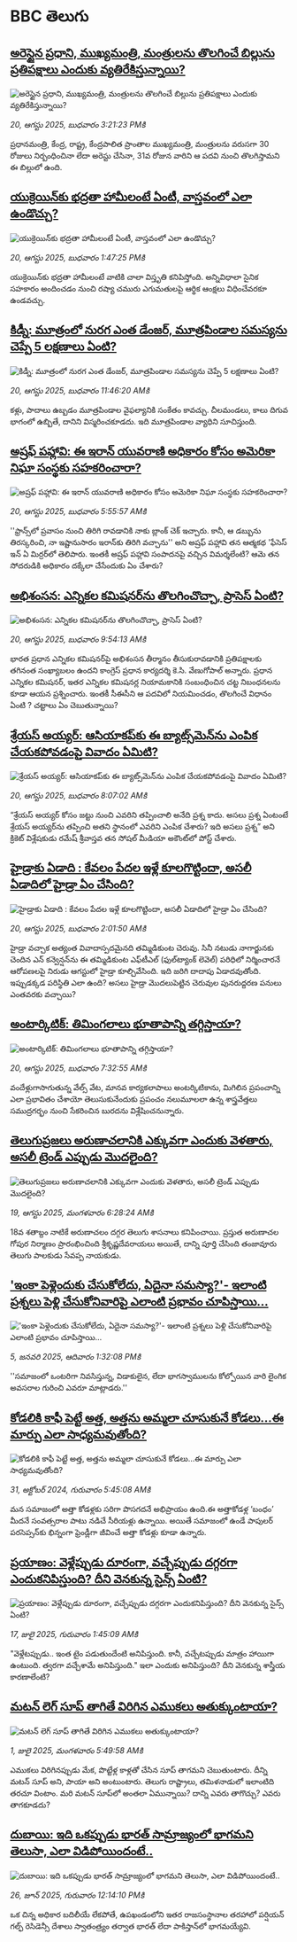 # BBC తెలుగు## [అరెస్టైన ప్రధాని, ముఖ్యమంత్రి, మంత్రులను తొలగించే బిల్లును ప్రతిపక్షాలు ఎందుకు వ్యతిరేకిస్తున్నాయి?](https://www.bbc.com/telugu/articles/cdx0gxqdkgwo?at_medium=RSS&at_campaign=rss?at_campaign=githubrss)![అరెస్టైన ప్రధాని, ముఖ్యమంత్రి, మంత్రులను తొలగించే బిల్లును ప్రతిపక్షాలు ఎందుకు వ్యతిరేకిస్తున్నాయి?](https://ichef.bbci.co.uk/ace/standard/240/cpsprodpb/1202/live/e901b0b0-7dda-11f0-83cc-c5da98c419b8.jpg)_20, ఆగస్టు 2025, బుధవారం 3:21:23 PMకి_ప్రధానమంత్రి, కేంద్ర, రాష్ట్ర, కేంద్రపాలిత ప్రాంతాల ముఖ్యమంత్రి, మంత్రులను వరుసగా 30 రోజులు నిర్బంధించినా లేదా అరెస్టు చేసినా, 31వ రోజున వారిని ఆ పదవి నుంచి తొలగిస్తామని ఈ బిల్లులో ఉంది.## [యుక్రెయిన్‌కు భద్రతా హామీలంటే ఏంటీ, వాస్తవంలో ఎలా ఉండొచ్చు?](https://www.bbc.com/telugu/articles/c80djnkk42eo?at_medium=RSS&at_campaign=rss?at_campaign=githubrss)![యుక్రెయిన్‌కు భద్రతా హామీలంటే ఏంటీ, వాస్తవంలో ఎలా ఉండొచ్చు?](https://ichef.bbci.co.uk/ace/standard/240/cpsprodpb/13f3/live/9d291760-7dd4-11f0-ab3e-bd52082cd0ae.jpg)_20, ఆగస్టు 2025, బుధవారం 1:47:25 PMకి_యుక్రెయిన్‌కు భద్రతా హామీలంటే వాటికి చాలా విస్తృతి కనిపిస్తోంది. అన్నివిధాలా సైనిక సహకారం అందించడం నుంచి రష్యా చమురు ఎగుమతులపై ఆర్థిక ఆంక్షలు విధించేవరకూ ఉండవచ్చు.## [కిడ్నీ: మూత్రంలో నురగ ఎంత డేంజర్, మూత్రపిండాల సమస్యను చెప్పే 5 లక్షణాలు ఏంటి?](https://www.bbc.com/telugu/articles/clyjgk3lg39o?at_medium=RSS&at_campaign=rss?at_campaign=githubrss)![కిడ్నీ: మూత్రంలో నురగ ఎంత డేంజర్, మూత్రపిండాల సమస్యను చెప్పే 5 లక్షణాలు ఏంటి?](https://ichef.bbci.co.uk/ace/ws/240/cpsprodpb/35e5/live/87c6dc20-7db3-11f0-a34f-318be3fb0481.jpg)_20, ఆగస్టు 2025, బుధవారం 11:46:20 AMకి_కళ్లు, పాదాలు ఉబ్బడం మూత్రపిండాల వైఫల్యానికి సంకేతం కావచ్చు. చీలమండలు, కాలు దిగువ భాగంలో ఉబ్బితే, దానిని విస్మరించకూడదు. ఇది మూత్రపిండాల వ్యాధిని సూచిస్తుంది.## [అష్రఫ్ పహ్లావి: ఈ ఇరాన్ యువరాణి అధికారం కోసం అమెరికా నిఘా సంస్థకు సహకరించారా? ](https://www.bbc.com/telugu/articles/ceqyzepj718o?at_medium=RSS&at_campaign=rss?at_campaign=githubrss)![అష్రఫ్ పహ్లావి: ఈ ఇరాన్ యువరాణి అధికారం కోసం అమెరికా నిఘా సంస్థకు సహకరించారా? ](https://ichef.bbci.co.uk/ace/ws/240/cpsprodpb/08a3/live/b9d70d50-7c4d-11f0-b34b-3f615028e3e9.jpg)_20, ఆగస్టు 2025, బుధవారం 5:55:57 AMకి_''ఫ్రాన్స్‌లో ప్రవాసం నుంచి తిరిగి రావడానికి నాకు బ్లాంక్ చెక్ ఇచ్చారు. కానీ, ఆ డబ్బును తిరస్కరించి, నా ఇష్టానుసారం ఇరాన్‌కు తిరిగి వచ్చాను'' అని అష్రఫ్ పహ్లావి తన ఆత్మకథ 'ఫేసెస్ ఇన్ ఏ మిర్రర్‌‌లో తెలిపారు.  ఇంతకీ అష్రఫ్ పహ్లావి సంపాదనపై వచ్చిన విమర్శలేంటి? ఆమె తన సోదరుడికి అధికారం దక్కేలా చేసేందుకు ఏం చేశారు?## [అభిశంసన: ఎన్నికల కమిషనర్‌ను తొలగించొచ్చా, ప్రాసెస్ ఏంటి?](https://www.bbc.com/telugu/articles/c8jpxpgv89yo?at_medium=RSS&at_campaign=rss?at_campaign=githubrss)![అభిశంసన: ఎన్నికల కమిషనర్‌ను తొలగించొచ్చా, ప్రాసెస్ ఏంటి?](https://ichef.bbci.co.uk/ace/ws/240/cpsprodpb/15ea/live/36fef1d0-7dac-11f0-abf4-3952854623c8.jpg)_20, ఆగస్టు 2025, బుధవారం 9:54:13 AMకి_భారత ప్రధాన ఎన్నికల కమిషనర్‌‌పై అభిశంసన తీర్మానం తీసుకురావడానికి ప్రతిపక్షాలకు తగినంత సంఖ్యాబలం ఉందని కాంగ్రెస్ ప్రధాన కార్యదర్శి కె.సి. వేణుగోపాల్  అన్నారు. ప్రధాన ఎన్నికల కమిషనర్, ఇతర ఎన్నికల కమిషనర్ల నియామకానికి సంబంధించిన చట్ట నిబంధనలను కూడా ఆయన ప్రశ్నించారు. ఇంతకీ సీఈసీని ఆ పదవిలో నియమించడం, తొలగించే విధానం ఏంటి ? చట్టాలు ఏం చెబుతున్నాయి?## [శ్రేయస్ అయ్యర్: ఆసియాకప్‌కు ఈ బ్యాట్స్‌మెన్‌ను ఎంపిక చేయకపోవడంపై వివాదం ఏమిటి? ](https://www.bbc.com/telugu/articles/cy5p7v6yg3yo?at_medium=RSS&at_campaign=rss?at_campaign=githubrss)![శ్రేయస్ అయ్యర్: ఆసియాకప్‌కు ఈ బ్యాట్స్‌మెన్‌ను ఎంపిక చేయకపోవడంపై వివాదం ఏమిటి? ](https://ichef.bbci.co.uk/ace/ws/240/cpsprodpb/86b1/live/154eac20-7d92-11f0-83cc-c5da98c419b8.jpg)_20, ఆగస్టు 2025, బుధవారం 8:07:02 AMకి_“శ్రేయస్ అయ్యర్ కోసం జట్టు నుంచి ఎవరిని తప్పించాలి అనేది ప్రశ్న కాదు. అసలు ప్రశ్న ఏంటంటే శ్రేయస్ అయ్యర్‌ను తప్పించి అతని స్థానంలో ఎవరిని ఎంపిక చేశారు? ఇది అసలు ప్రశ్న” అని క్రికెట్ విశ్లేషకుడు రమేష్ శ్రీవాస్తవ తన సోషల్ మీడియా అకౌంట్‌లో పోస్ట్ చేశారు.## [హైడ్రాకు ఏడాది : కేవలం పేదల ఇళ్లే కూలగొట్టిందా, అసలీ ఏడాదిలో హైడ్రా  ఏం చేసింది?  ](https://www.bbc.com/telugu/articles/c2djzr99k9po?at_medium=RSS&at_campaign=rss?at_campaign=githubrss)![హైడ్రాకు ఏడాది : కేవలం పేదల ఇళ్లే కూలగొట్టిందా, అసలీ ఏడాదిలో హైడ్రా  ఏం చేసింది?  ](https://ichef.bbci.co.uk/ace/ws/240/cpsprodpb/bd5d/live/602e8800-7d60-11f0-afae-49b3bfcdb04d.png)_20, ఆగస్టు 2025, బుధవారం 2:01:50 AMకి_హైడ్రా వచ్చాక అత్యంత వివాదాస్పదమైనది తమ్మిడికుంట చెరువు.  సినీ నటుడు నాగార్జునకు చెందిన ఎన్ కన్వెన్షన్‌ను ఈ తమ్మిడికుంట ఎఫ్‌టీఎల్‌ (ఫుల్‌ట్యాంక్ లెవెల్) పరిధిలో  నిర్మించారనే  ఆరోపణలపై నిరుడు ఆగస్టులో హైడ్రా కూల్చివేసింది. ఇది జరిగి దాదాపు ఏడాదవుతోంది. ఇప్పుడక్కడ పరిస్థితి ఎలా ఉంది? అసలు హైడ్రా మొదలుపెట్టిన చెరువుల పునరుద్దరణ పనులు ఎంతవరకు వచ్చాయి?## [అంటార్కిటిక్: తిమింగలాలు భూతాపాన్ని తగ్గిస్తాయా? ](https://www.bbc.com/telugu/articles/cx29g3w3lv9o?at_medium=RSS&at_campaign=rss?at_campaign=githubrss)![అంటార్కిటిక్: తిమింగలాలు భూతాపాన్ని తగ్గిస్తాయా? ](https://ichef.bbci.co.uk/ace/ws/240/cpsprodpb/102c/live/0e9df180-7d90-11f0-87b6-779c3192f4ca.jpg)_20, ఆగస్టు 2025, బుధవారం 7:32:55 AMకి_వందేళ్లుగాసాగుతున్న వేల్స్ వేట, మానవ కార్యకలాపాలు అంటర్కిటికాను, మిగిలిన ప్రపంచాన్ని ఎలా ప్రభావితం చేశాయో తెలుసుకునేందుకు ప్రపంచం నలుమూలలా ఉన్న శాస్త్రవేత్తలు సముద్రగర్భం నుంచి సేకరించిన బురదను విశ్లేషించనున్నారు.## [తెలుగుప్రజలు అరుణాచలానికి ఎక్కువగా ఎందుకు వెళతారు, అసలీ ట్రెండ్ ఎప్పుడు మొదలైంది? ](https://www.bbc.com/telugu/articles/c8jp32zrzxpo?at_medium=RSS&at_campaign=rss?at_campaign=githubrss)![తెలుగుప్రజలు అరుణాచలానికి ఎక్కువగా ఎందుకు వెళతారు, అసలీ ట్రెండ్ ఎప్పుడు మొదలైంది? ](https://ichef.bbci.co.uk/ace/ws/240/cpsprodpb/cf2d/live/01932bf0-7d85-11f0-98a0-956f61945264.jpg)_19, ఆగస్టు 2025, మంగళవారం 6:28:24 AMకి_18వ శతాబ్దం నాటికే అరుణాచలం దగ్గర తెలుగు శాసనాలు కనిపించాయి. ప్రస్తుత అరుణాచల గోపుర నిర్మాణం ప్రారంభించింది శ్రీకృష్ణదేవరాయలు అయితే, దాన్ని పూర్తి చేసింది తంజావూరు తెలుగు పాలకుడు సేవప్ప నాయకుడు.## ['ఇంకా పెళ్లెందుకు చేసుకోలేదు, ఏదైనా సమస్యా?'- ఇలాంటి ప్రశ్నలు పెళ్లి చేసుకోనివారిపై ఎలాంటి ప్రభావం చూపిస్తాయి... ](https://www.bbc.com/telugu/articles/cgq1w3lz7yyo?at_medium=RSS&at_campaign=rss?at_campaign=githubrss)!['ఇంకా పెళ్లెందుకు చేసుకోలేదు, ఏదైనా సమస్యా?'- ఇలాంటి ప్రశ్నలు పెళ్లి చేసుకోనివారిపై ఎలాంటి ప్రభావం చూపిస్తాయి... ](https://ichef.bbci.co.uk/ace/ws/240/cpsprodpb/f6de/live/72c94a60-cb3e-11ef-87df-d575b9a434a4.jpg)_5, జనవరి 2025, ఆదివారం 1:32:08 PMకి_''సమాజంలో ఒంటరిగా నివసిస్తున్న, విడాకులైన, లేదా భాగస్వాములను కోల్పోయిన వారి లైంగిక అవసరాల గురించి ఎవరూ మాట్లాడరు.''## [కోడలికి కాఫీ పెట్టే అత్త, అత్తను అమ్మలా చూసుకునే కోడలు...ఈ మార్పు ఎలా సాధ్యమవుతోంది?](https://www.bbc.com/telugu/articles/c1l41zl8el2o?at_medium=RSS&at_campaign=rss?at_campaign=githubrss)![కోడలికి కాఫీ పెట్టే అత్త, అత్తను అమ్మలా చూసుకునే కోడలు...ఈ మార్పు ఎలా సాధ్యమవుతోంది?](https://ichef.bbci.co.uk/ace/ws/240/cpsprodpb/2b61/live/9176a6d0-8b0e-11ef-a81b-b1eda9741da3.jpg)_31, అక్టోబర్ 2024, గురువారం 5:45:08 AMకి_మన సమాజంలో అత్తా కోడళ్లకు సరిగా పొసగదనే అభిప్రాయం ఉంది.ఈ అత్తాకోడళ్ల ‘బంధం’ మీదనే సంవత్సరాల పాటు నడిచే సీరియళ్లు ఉన్నాయి. అయితే సమాజంలో ఉండే పాపులర్ పరసెప్సన్‌కు భిన్నంగా ఫ్రెండ్లీగా జీవించే అత్తా కోడళ్లు కూడా ఉన్నారు.## [ప్రయాణం: వెళ్లేప్పుడు దూరంగా, వచ్చేప్పుడు దగ్గరగా ఎందుకనిపిస్తుంది? దీని వెనకున్న సైన్స్ ఏంటి?](https://www.bbc.com/telugu/articles/c0l4y727n1jo?at_medium=RSS&at_campaign=rss?at_campaign=githubrss)![ప్రయాణం: వెళ్లేప్పుడు దూరంగా, వచ్చేప్పుడు దగ్గరగా ఎందుకనిపిస్తుంది? దీని వెనకున్న సైన్స్ ఏంటి?](https://ichef.bbci.co.uk/ace/ws/240/cpsprodpb/054c/live/6957c010-62b0-11f0-8e78-11023c48a856.png)_17, జులై 2025, గురువారం 1:45:09 AMకి_"వెళ్లేటప్పుడు.. ఇంత టైం పడుతుందేంటి అనిపిస్తుంది. కానీ, వచ్చేటప్పుడు మాత్రం హాయిగా ఉంటుంది. త్వరగా వచ్చేశామే అనిపిస్తుంది." ఇలా ఎందుకు అనిపిస్తుంది? దీని వెనకున్న శాస్త్రీయ కారణాలేంటి?## [మటన్ లెగ్ సూప్ తాగితే విరిగిన ఎముకలు అతుక్కుంటాయా?](https://www.bbc.com/telugu/articles/c0l4g92j8kzo?at_medium=RSS&at_campaign=rss?at_campaign=githubrss)![మటన్ లెగ్ సూప్ తాగితే విరిగిన ఎముకలు అతుక్కుంటాయా?](https://ichef.bbci.co.uk/ace/ws/240/cpsprodpb/b31e/live/cce532c0-6d41-11f0-9462-bb509dc78127.jpg)_1, జులై 2025, మంగళవారం 5:49:58 AMకి_ఎముకలు విరిగినప్పుడు మేక, పొట్టేళ్ల కాళ్లతో చేసిన సూప్ తాగమని చెబుతుంటారు. దీన్ని మటన్ సూప్ అని, పాయా అని అంటుంటారు. తెలుగు రాష్ట్రాలు, తమిళనాడులో ఇలాంటిది తరచూ వింటాం. మరి మటన్ సూప్‌లో అంతలా ఏమున్నాయి? దాన్ని ఎవరు తాగొచ్చు? ఎవరు తాగకూడదు?## [దుబాయి: ఇది ఒకప్పుడు భారత్ సామ్రాజ్యంలో భాగమని తెలుసా, ఎలా విడిపోయిందంటే..](https://www.bbc.com/telugu/articles/ce83x3rekyyo?at_medium=RSS&at_campaign=rss?at_campaign=githubrss)![దుబాయి: ఇది ఒకప్పుడు భారత్ సామ్రాజ్యంలో భాగమని తెలుసా, ఎలా విడిపోయిందంటే..](https://ichef.bbci.co.uk/ace/ws/240/cpsprodpb/89c1/live/fbe80b80-5282-11f0-809e-059b7ea85131.jpg)_26, జూన్ 2025, గురువారం 12:14:10 PMకి_ఒక చిన్న అధికార బదిలీయే లేకపోతే, ఉపఖండంలోని ఇతర రాజసంస్థానాల తరహాలో  పర్షియన్ గల్ఫ్ రెసిడెన్సీ దేశాలు స్వాతంత్ర్యం తర్వాత భారత్ లేదా పాకిస్తాన్‌లో భాగమయ్యేవి.